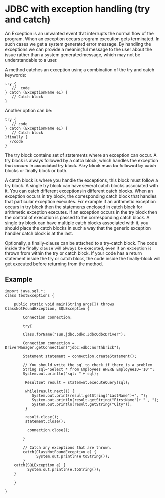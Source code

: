 # JDBC with exception handling (try and catch)


An Exception is an unwanted event that interrupts the normal flow of the program. When an exception occurs program execution gets terminated. In such cases we get a system generated error message. By handling the exceptions we can provide a meaningful message to the user about the issue rather than a system generated message, which may not be understandable to a user.

A method catches an exception using a combination of the try and catch keywords: 
```
try {
   //  code
} catch (ExceptionName e1) {
   // Catch block
}
```
Another option can be: 
```
try {
   // code
} catch (ExceptionName e1) {
   // Catch block
}finally {
  //code 
}
```

The try block contains set of statements where an exception can occur. A try block is always followed by a catch block, which handles the exception that occurs in associated try block. A try block must be followed by catch blocks or finally block or both. 

A catch block is where you handle the exceptions, this block must follow a try block. A single try block can have several catch blocks associated with it. You can catch different exceptions in different catch blocks. When an exception occurs in try block, the corresponding catch block that handles that particular exception executes. For example if an arithmetic exception occurs in try block then the statements enclosed in catch block for arithmetic exception executes. If an exception occurs in the try block then the control of execution is passed to the corresponding catch block. A single try block can have multiple catch blocks associated with it, you should place the catch blocks in such a way that the generic exception handler catch block is at the last.

Optionally, a finally-clause can be attached to a try-catch block. The code inside the finally clause will always be executed, even if an exception is thrown from within the try or catch block. If your code has a return statement inside the try or catch block, the code inside the finally-block will get executed before returning from the method. 

## Example

```
import java.sql.*;
class testExceptions {

    public static void main(String args[]) throws ClassNotFoundException, SQLException {
        
        Connection connection;
		    
        try{
		
		Class.forName("sun.jdbc.odbc.JdbcOdbcDriver");

		Connection connection = DriverManager.getConnection("jdbc:odbc:northbrick");

		Statement statement = connection.createStatement();

		// You should write the sql to check if there is a problem
		String sql="Select * from Employees WHERE EmployeeID='10'";
		System.out.println("sql: " + sql);
		
		 ResultSet result = statement.executeQuery(sql);

		 while(result.next()) {
			System.out.print(result.getString("LastName")+", ");
			System.out.println(result.getString("FirstName")+ " , ");
			System.out.println(result.getString("City"));
		 }

		 result.close();
		 statement.close();
			
		  connection.close();
			
        }
		
        // Catch any exceptions that are thrown.
        catch(ClassNotFoundException e) {
              System.out.println(e.toString());
        }
	catch(SQLException e) {
	      System.out.println(e.toString());
	}
        
    }
    
}

```
